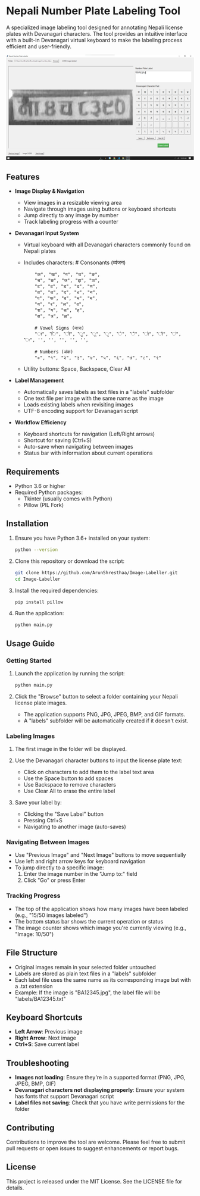 # Nepali Number Plate Labeling Tool

A specialized image labeling tool designed for annotating Nepali license plates with Devanagari characters. The tool provides an intuitive interface with a built-in Devanagari virtual keyboard to make the labeling process efficient and user-friendly.

![Nepali Number Plate Labeler Screenshot](docs/images/screenshot.png)

## Features

- **Image Display & Navigation**
  - View images in a resizable viewing area
  - Navigate through images using buttons or keyboard shortcuts
  - Jump directly to any image by number
  - Track labeling progress with a counter

- **Devanagari Input System**
  - Virtual keyboard with all Devanagari characters commonly found on Nepali plates
  - Includes characters: 
            # Consonants (व्यंजन)

            "क", "ख", "ग", "घ", "ङ",
            "च", "छ", "ज", "झ", "ञ",
            "ट", "ठ", "ड", "ढ", "ण",
            "त", "थ", "द", "ध", "न",
            "प", "फ", "ब", "भ", "म",
            "य", "र", "ल", "व",
            "श", "ष", "स", "ह",
            "क्ष", "त्र", "ज्ञ",

            # Vowel Signs (मात्रा)
            "ा", "ि", "ी", "ु", "ू", "ृ", "े", "ै", "ो", "ौ", "ं", "ः", '', '', '', '', '',

            # Numbers (अंक)
            "०", "१", "२", "३", "४", "५", "६", "७", "८", "९"
  - Utility buttons: Space, Backspace, Clear All

- **Label Management**
  - Automatically saves labels as text files in a "labels" subfolder
  - One text file per image with the same name as the image
  - Loads existing labels when revisiting images
  - UTF-8 encoding support for Devanagari script

- **Workflow Efficiency**
  - Keyboard shortcuts for navigation (Left/Right arrows)
  - Shortcut for saving (Ctrl+S)
  - Auto-save when navigating between images
  - Status bar with information about current operations

## Requirements

- Python 3.6 or higher
- Required Python packages:
  - Tkinter (usually comes with Python)
  - Pillow (PIL Fork)

## Installation

1. Ensure you have Python 3.6+ installed on your system:
   ```bash
   python --version
   ```

2. Clone this repository or download the script:
   ```bash
   git clone https://github.com/ArunShresthaa/Image-Labeller.git
   cd Image-Labeller
   ```

3. Install the required dependencies:
   ```bash
   pip install pillow
   ```

4. Run the application:
   ```bash
   python main.py
   ```

## Usage Guide

### Getting Started

1. Launch the application by running the script:
   ```bash
   python main.py
   ```

2. Click the "Browse" button to select a folder containing your Nepali license plate images.
   - The application supports PNG, JPG, JPEG, BMP, and GIF formats.
   - A "labels" subfolder will be automatically created if it doesn't exist.

### Labeling Images

1. The first image in the folder will be displayed.
2. Use the Devanagari character buttons to input the license plate text:
   - Click on characters to add them to the label text area
   - Use the Space button to add spaces
   - Use Backspace to remove characters
   - Use Clear All to erase the entire label

3. Save your label by:
   - Clicking the "Save Label" button
   - Pressing Ctrl+S
   - Navigating to another image (auto-saves)

### Navigating Between Images

- Use "Previous Image" and "Next Image" buttons to move sequentially
- Use left and right arrow keys for keyboard navigation
- To jump directly to a specific image:
  1. Enter the image number in the "Jump to:" field
  2. Click "Go" or press Enter

### Tracking Progress

- The top of the application shows how many images have been labeled (e.g., "15/50 images labeled")
- The bottom status bar shows the current operation or status
- The image counter shows which image you're currently viewing (e.g., "Image: 10/50")

## File Structure

- Original images remain in your selected folder untouched
- Labels are stored as plain text files in a "labels" subfolder
- Each label file uses the same name as its corresponding image but with a .txt extension
- Example: If the image is "BA12345.jpg", the label file will be "labels/BA12345.txt"

## Keyboard Shortcuts

- **Left Arrow**: Previous image
- **Right Arrow**: Next image
- **Ctrl+S**: Save current label

## Troubleshooting

- **Images not loading**: Ensure they're in a supported format (PNG, JPG, JPEG, BMP, GIF)
- **Devanagari characters not displaying properly**: Ensure your system has fonts that support Devanagari script
- **Label files not saving**: Check that you have write permissions for the folder

## Contributing

Contributions to improve the tool are welcome. Please feel free to submit pull requests or open issues to suggest enhancements or report bugs.

## License

This project is released under the MIT License. See the LICENSE file for details.